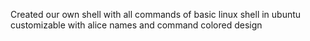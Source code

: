 Created our own shell with all commands of basic linux shell in ubuntu 
customizable with alice names and command 
colored design
